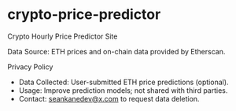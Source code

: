 # crypto-price-predictor
Crypto Hourly Price Predictor Site

Data Source: ETH prices and on-chain data provided by Etherscan[](https://etherscan.io).

Privacy Policy
- Data Collected: User-submitted ETH price predictions (optional).
- Usage: Improve prediction models; not shared with third parties.
- Contact: seankanedev@x.com to request data deletion.
